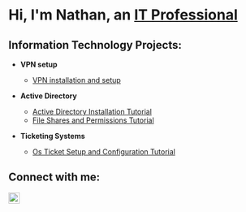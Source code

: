 <h1>Hi, I'm Nathan, an <a href="https://https://www.linkedin.com/in/nathan-thomson-4802b1261/">IT Professional</a></h1>

<h2> Information Technology Projects:</h2>

- <b>VPN setup</b>
  - [VPN installation and setup](https://github.com/NathanThomson1492/nathanthomsonvpn)
  
- <b>Active Directory</b>
    - [Active Directory Installation Tutorial](https://github.com/NathanThomson1492/Active-Directory-Installation-and-Setup)
    - [File Shares and Permissions Tutorial](https://github.com/NathanThomson1492/File-Shares-and-Permissions)
 
- <b>Ticketing Systems</b>
  - [Os Ticket Setup and Configuration Tutorial](https://github.com/NathanThomson1492/OS-Ticket-tutorial) 
  

  

<h2>Connect with me:</h2>


[<img align="left" alt="Josh | LinkedIn" width="22px" src="https://cdn.jsdelivr.net/npm/simple-icons@v3/icons/linkedin.svg" />][linkedin]




[linkedin]: https://linkedin.com/in/nathan-thomson-4802b1261/

